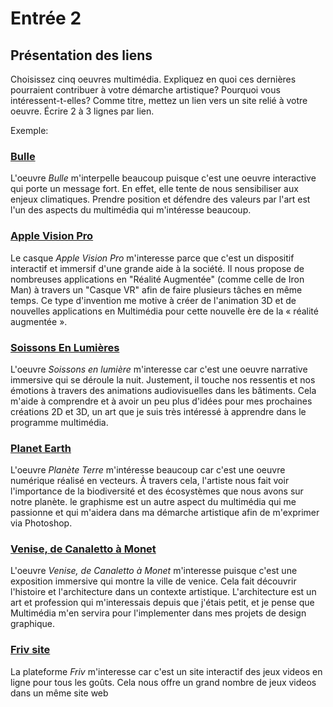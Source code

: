 # Entrée 2
## Présentation des liens
Choisissez cinq oeuvres multimédia. Expliquez en quoi ces dernières pourraient contribuer à votre démarche artistique? Pourquoi vous intéressent-t-elles? Comme titre, mettez un lien vers un site relié à votre oeuvre. Écrire 2 à 3 lignes par lien.

Exemple: 
### [Bulle](https://www.onf.ca/interactif/bulle/) 
L'oeuvre *Bulle* m'interpelle beaucoup puisque c'est une oeuvre interactive qui porte un message fort. En effet, elle tente de nous sensibiliser aux enjeux climatiques. Prendre position et défendre des valeurs par l'art est l'un des aspects du multimédia qui m'intéresse beaucoup. 

### [Apple Vision Pro](https://www.apple.com/apple-vision-pro/?/)

Le casque *Apple Vision Pro* m'interesse parce que c'est un dispositif interactif et immersif d'une grande aide à la société. Il nous propose de nombreuses applications en "Réalité Augmentée" (comme celle de Iron Man) à travers un "Casque VR" afin de faire plusieurs tâches en même temps. Ce type d'invention me motive à créer de l'animation 3D et de nouvelles applications en Multimédia pour cette nouvelle ère de la « réalité augmentée ».

### [Soissons En Lumières](https://momentfactory.com/work/all/all/soissons-en-lumieres/)

L'oeuvre *Soissons en lumière* m'interesse car c'est une oeuvre narrative immersive qui se déroule la nuit. Justement, il touche nos ressentis et nos émotions à travers des animations audiovisuelles dans les bâtiments. Cela m'aide à comprendre et à avoir un peu plus d'idées pour mes prochaines créations 2D et 3D, un art que je suis très intéressé à apprendre dans le programme multimédia. 

### [Planet Earth](https://studiomuti.co.za/planet-earth/)

L'oeuvre *Planète Terre* m'intéresse beaucoup car c'est une oeuvre numérique réalisé en vecteurs.  À travers cela, l'artiste nous fait voir l'importance de la biodiversité et des écosystèmes que nous avons sur notre planète. le graphisme est un autre aspect du multimédia qui me passionne et qui m'aidera dans ma démarche artistique afin de m'exprimer via Photoshop.

### [Venise, de Canaletto à Monet](https://www.culturespacesdigital.com/fr/expositions/)

L'oeuvre *Venise, de Canaletto à Monet* m'interesse puisque c'est une exposition immersive qui montre la ville de venice. Cela fait découvrir l'histoire et l'architecture dans un contexte artistique. L'architecture est un art et profession qui m'interessais depuis que j'étais petit, et je pense que Multimédia m'en servira pour l'implementer dans mes projets de design graphique. 

### [Friv site](https://www.friv.com/)

La plateforme *Friv* m'interesse car c'est un site interactif des jeux videos en ligne pour tous les goûts. Cela nous offre un grand nombre de jeux videos dans un même site web



